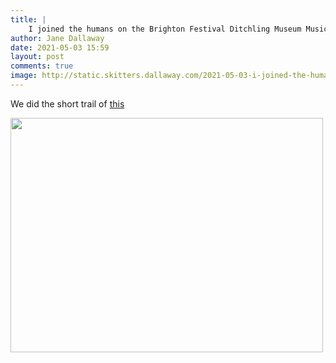 ```yaml
---
title: |
    I joined the humans on the Brighton Festival Ditchling Museum Music Trail. Nice views!
author: Jane Dallaway
date: 2021-05-03 15:59
layout: post
comments: true
image: http://static.skitters.dallaway.com/2021-05-03-i-joined-the-humans-on-the-brighton-festival-ditchling-museum-music-trail-nice-views-fullsize-0.jpeg
---
```


We did the short trail of [this](
https://brightonfestival.org/whats-on/brighton-festival-ditchling-museum-music-trail-3804
)

<a href="http://static.skitters.dallaway.com/2021-05-03-i-joined-the-humans-on-the-brighton-festival-ditchling-museum-music-trail-nice-views-fullsize-0.jpeg"><img src="http://static.skitters.dallaway.com/2021-05-03-i-joined-the-humans-on-the-brighton-festival-ditchling-museum-music-trail-nice-views-thumb-0.jpeg" width="500" height="375"></a>

